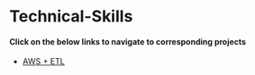 # Technical-Skills

#### Click on the below links to navigate to corresponding projects
- [AWS + ETL](./AWS)
